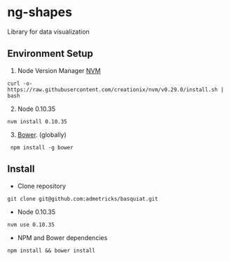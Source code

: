 # ng-shapes
Library for data visualization

## Environment Setup

1. Node Version Manager [NVM](https://github.com/creationix/nvm)

```
curl -o- https://raw.githubusercontent.com/creationix/nvm/v0.29.0/install.sh | bash
```

2. Node 0.10.35

```
nvm install 0.10.35
```

3. [Bower](http://www.bower.io). (globally)

````
 npm install -g bower
````

## Install

- Clone repository

```
git clone git@github.com:admetricks/basquiat.git
```

- Node 0.10.35

```
nvm use 0.10.35
```

- NPM and Bower dependencies

```
npm install && bower install
```
